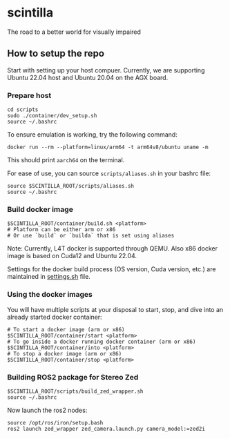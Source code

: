 # scintilla
The road to a better world for visually impaired

## How to setup the repo
Start with setting up your host compuer. Currently, we are supporting Ubuntu 22.04 host and Ubuntu 20.04 on the AGX board.

### Prepare host
```
cd scripts
sudo ./container/dev_setup.sh
source ~/.bashrc
```

To ensure emulation is working, try the following command:
```
docker run --rm --platform=linux/arm64 -t arm64v8/ubuntu uname -m
```

This should print `aarch64` on the terminal.

For ease of use, you can source `scripts/aliases.sh` in your bashrc file:
```
source $SCINTILLA_ROOT/scripts/aliases.sh
source ~/.bashrc
```

### Build docker image

```
$SCINTILLA_ROOT/container/build.sh <platform>
# Platform can be either arm or x86
# Or use `build` or `builda` that is set using aliases
```

Note: Currently, L4T docker is supported through QEMU. Also x86 docker image is based on Cuda12 and Ubuntu 22.04.

Settings for the docker build process (OS version, Cuda version, etc.) are maintained in [settings.sh](container/settings.sh) file.

### Using the docker images
You will have multiple scripts at your disposal to start, stop, and dive into an already started docker container:

```
# To start a docker image (arm or x86)
$SCINTILLA_ROOT/container/start <platform>
# To go inside a docker running docker container (arm or x86)
$SCINTILLA_ROOT/container/into <platform>
# To stop a docker image (arm or x86)
$SCINTILLA_ROOT/container/stop <platform>
```

### Building ROS2 package for Stereo Zed

```
$SCINTILLA_ROOT/scripts/build_zed_wrapper.sh
source ~/.bashrc
```

Now launch the ros2 nodes:
```
source /opt/ros/iron/setup.bash
ros2 launch zed_wrapper zed_camera.launch.py camera_model:=zed2i
```
